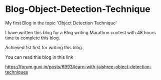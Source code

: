 # Blog-Object-Detection-Technique
My first Blog in the topic 'Object Detection Technique'

I have written this blog for a Blog writing Marathon contest with 48 hours time to complete this blog. 

Achieved 1st first for writing this blog.

You can read this blog in this link

https://forum.guvi.in/posts/6993/learn-with-jaishree-object-detection-techniques
